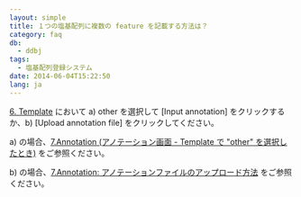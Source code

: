 ```yaml
---
layout: simple
title: １つの塩基配列に複数の feature を記載する方法は？
category: faq
db:
  - ddbj
tags: 
  - 塩基配列登録システム
date: 2014-06-04T15:22:50
lang: ja
---
```


[6. Template](/ddbj/web-submission-help.html#flow-6) において a) other を選択して
\[Input annotation\] をクリックするか、b) \[Upload annotation file\]
をクリックしてください。

a) の場合、[7.Annotation (アノテーション画面 - Template で "other"
を選択したとき)](/ddbj/web-submission-help.html#flow-7-2) 
をご参照ください。  

b) の場合、[7.Annotation:
アノテーションファイルのアップロード方法](/ddbj/web-submission-help.html#flow-7-6)
をご参照ください。
